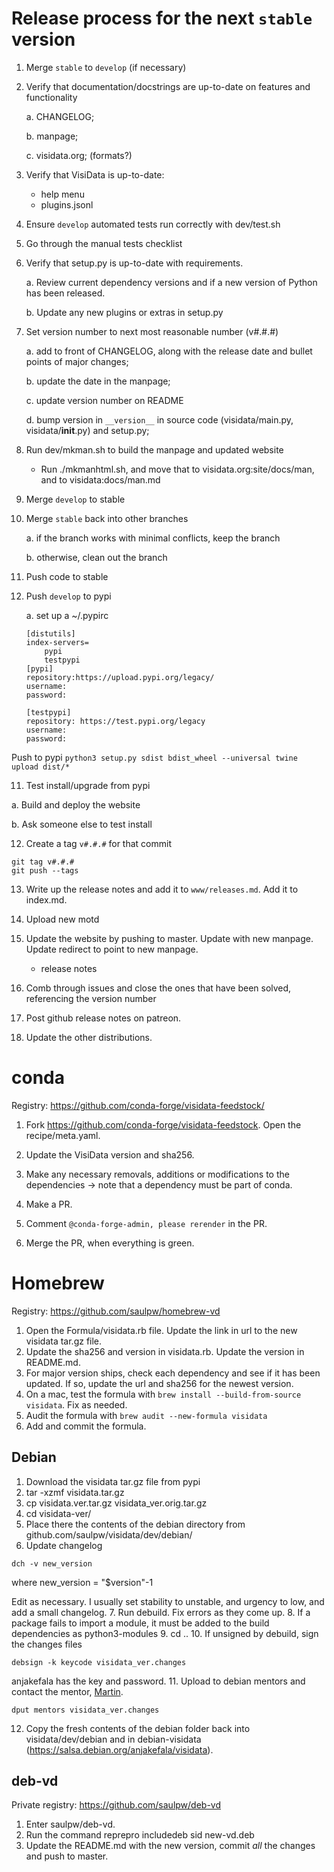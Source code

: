 # Release process for the next `stable` version

1. Merge `stable` to `develop` (if necessary)

2. Verify that documentation/docstrings are up-to-date on features and functionality

    a. CHANGELOG;

    b. manpage;

    c. visidata.org; (formats?)

3. Verify that VisiData is up-to-date:
    * help menu
    * plugins.jsonl

3. Ensure `develop` automated tests run correctly with dev/test.sh

4. Go through the manual tests checklist

5. Verify that setup.py is up-to-date with requirements.

    a. Review current dependency versions and if a new version of Python has been released.

    b. Update any new plugins or extras in setup.py

5. Set version number to next most reasonable number (v#.#.#)

   a. add to front of CHANGELOG, along with the release date and bullet points of major changes;

   b. update the date in the manpage;

   c. update version number on README

   d. bump version in `__version__` in source code (visidata/main.py, visidata/__init__.py) and setup.py;

6. Run dev/mkman.sh to build the manpage and updated website
    - Run ./mkmanhtml.sh, and move that to visidata.org:site/docs/man, and to visidata:docs/man.md

7. Merge `develop` to stable

8. Merge `stable` back into other branches

    a. if the branch works with minimal conflicts, keep the branch

    b. otherwise, clean out the branch


9. Push code to stable

10. Push `develop` to pypi

    a. set up a ~/.pypirc

    ```
    [distutils]
    index-servers=
        pypi
        testpypi
    [pypi]
    repository:https://upload.pypi.org/legacy/
    username:
    password:

    [testpypi]
    repository: https://test.pypi.org/legacy
    username:
    password:
    ```


  Push to pypi
    ```
    python3 setup.py sdist bdist_wheel --universal
    twine upload dist/*
    ```

11. Test install/upgrade from pypi

  a. Build and deploy the website

   b. Ask someone else to test install

12. Create a tag `v#.#.#` for that commit

```
git tag v#.#.#
git push --tags
```

13. Write up the release notes and add it to `www/releases.md`. Add it to index.md.

14. Upload new motd

15. Update the website by pushing to master. Update with new manpage. Update redirect to point to new manpage.
    - release notes

16. Comb through issues and close the ones that have been solved, referencing the version number

17. Post github release notes on patreon.

18. Update the other distributions.

# conda

Registry: https://github.com/conda-forge/visidata-feedstock/

1. Fork https://github.com/conda-forge/visidata-feedstock. Open the recipe/meta.yaml.

2. Update the VisiData version and sha256.

3. Make any necessary removals, additions or modifications to the dependencies -> note that a dependency must be part of conda.

4. Make a PR.

5. Comment `@conda-forge-admin, please rerender` in the PR.

6. Merge the PR, when everything is green.


# Homebrew

Registry: https://github.com/saulpw/homebrew-vd

1. Open the Formula/visidata.rb file. Update the link in url to the new visidata tar.gz file.
2. Update the sha256 and version in visidata.rb. Update the version in README.md.
3. For major version ships, check each dependency and see if it has been updated. If so, update the url and sha256 for the newest version.
4. On a mac, test the formula with `brew install --build-from-source visidata`. Fix as needed.
5. Audit the formula with `brew audit --new-formula visidata`
6. Add and commit the formula.

## Debian
1. Download the visidata tar.gz file from pypi
2. tar -xzmf visidata.tar.gz
3. cp visidata.ver.tar.gz visidata_ver.orig.tar.gz
4. cd visidata-ver/
5. Place there the contents of the debian directory from github.com/saulpw/visidata/dev/debian/
6. Update changelog
```
dch -v new_version
```

where new_version = "$version"-1

Edit as necessary. I usually set stability to unstable, and urgency to low, and add a small changelog.
7. Run debuild. Fix errors as they come up.
8. If a package fails to import a module, it must be added to the build dependencies as python3-modules
9. cd ..
10. If unsigned by debuild, sign the changes files
```
debsign -k keycode visidata_ver.changes
```

anjakefala has the key and password.
11. Upload to debian mentors and contact the mentor, [Martin](https://qa.debian.org/developer.php?email=debacle%40debian.org).
```
dput mentors visidata_ver.changes
```

12. Copy the fresh contents of the debian folder back into visidata/dev/debian and in debian-visidata (https://salsa.debian.org/anjakefala/visidata).

## deb-vd
Private registry: https://github.com/saulpw/deb-vd
1. Enter saulpw/deb-vd.
2. Run the command reprepro includedeb sid new-vd.deb
3. Update the README.md with the new version, commit *all* the changes and push to master.
